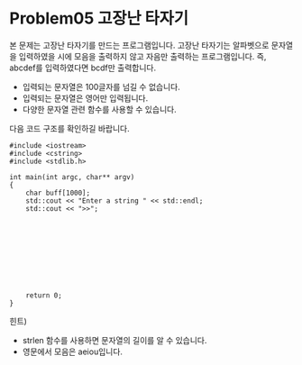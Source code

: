 # Problem05 고장난 타자기
본 문제는 고장난 타자기를 만드는 프로그램입니다. 고장난 타자기는 알파벳으로 문자열을 입력하였을 시에 모음을 출력하지 않고 자음만 출력하는 프로그램입니다. 즉, abcdef를 입력하였다면 bcdf만 출력합니다. 
 * 입력되는 문자열은 100글자를 넘길 수 없습니다. 
 * 입력되는 문자열은 영어만 입력됩니다. 
 * 다양한 문자열 관련 함수를 사용할 수 있습니다. 

다음 코드 구조를 확인하길 바랍니다. 
```
#include <iostream>
#include <cstring>
#include <stdlib.h>

int main(int argc, char** argv)
{ 
	char buff[1000];
    std::cout << "Enter a string " << std::endl;
    std::cout << ">>";










    return 0;
}
```

힌트) 
* strlen 함수를 사용하면 문자열의 길이를 알 수 있습니다. 
* 영문에서 모음은 aeiou입니다.